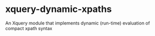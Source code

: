 # xquery-dynamic-xpaths
An Xquery module that implements dynamic (run-time) evaluation of compact xpath syntax
